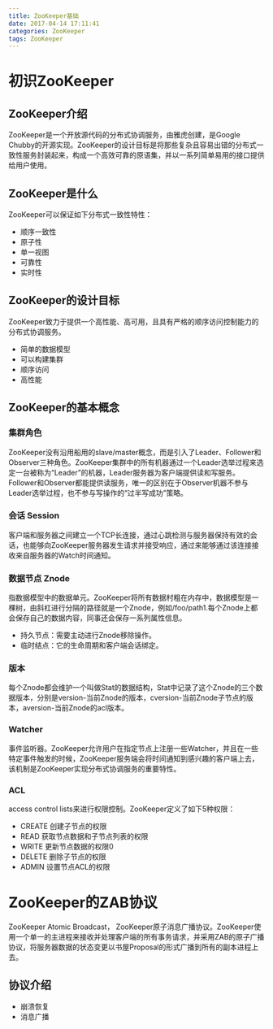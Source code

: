 ```yaml
---
title: ZooKeeper基础
date: 2017-04-14 17:11:41
categories: ZooKeeper
tags: ZooKeeper
---
```


# 初识ZooKeeper
## ZooKeeper介绍
ZooKeeper是一个开放源代码的分布式协调服务，由雅虎创建，是Google Chubby的开源实现。ZooKeeper的设计目标是将那些复杂且容易出错的分布式一致性服务封装起来，构成一个高效可靠的原语集，并以一系列简单易用的接口提供给用户使用。

## ZooKeeper是什么
ZooKeeper可以保证如下分布式一致性特性：
- 顺序一致性
- 原子性
- 单一视图
- 可靠性
- 实时性

## ZooKeeper的设计目标
ZooKeeper致力于提供一个高性能、高可用，且具有严格的顺序访问控制能力的分布式协调服务。
- 简单的数据模型
- 可以构建集群
- 顺序访问
- 高性能

## ZooKeeper的基本概念
### 集群角色
ZooKeeper没有沿用船用的slave/master概念，而是引入了Leader、Follower和Observer三种角色。ZooKeeper集群中的所有机器通过一个Leader选举过程来选定一台被称为“Leader”的机器，Leader服务器为客户端提供读和写服务。Follower和Observer都能提供读服务，唯一的区别在于Observer机器不参与Leader选举过程，也不参与写操作的“过半写成功”策略。

### 会话 Session
客户端和服务器之间建立一个TCP长连接，通过心跳检测与服务器保持有效的会话，也能够向ZooKeeper服务器发生请求并接受响应，通过来能够通过该连接接收来自服务器的Watch时间通知。

### 数据节点 Znode
指数据模型中的数据单元。ZooKeeper将所有数据村粗在内存中，数据模型是一棵树，由斜杠进行分隔的路径就是一个Znode，例如/foo/path1.每个Znode上都会保存自己的数据内容，同事还会保存一系列属性信息。

- 持久节点：需要主动进行Znode移除操作。
- 临时结点：它的生命周期和客户端会话绑定。

### 版本
每个Znode都会维护一个叫做Stat的数据结构，Stat中记录了这个Znode的三个数据版本，分别是version-当前Znode的版本，cversion-当前Znode子节点的版本，aversion-当前Znode的acl版本。

### Watcher
事件监听器。ZooKeeper允许用户在指定节点上注册一些Watcher，并且在一些特定事件触发的时候，ZooKeeper服务端会将时间通知到感兴趣的客户端上去，该机制是ZooKeeper实现分布式协调服务的重要特性。

### ACL
access control lists来进行权限控制。ZooKeeper定义了如下5种权限：
- CREATE 创建子节点的权限
- READ 获取节点数据和子节点列表的权限
- WRITE 更新节点数据的权限0
- DELETE 删除子节点的权限
- ADMIN 设置节点ACL的权限

# ZooKeeper的ZAB协议
ZooKeeper Atomic Broadcast， ZooKeeper原子消息广播协议。ZooKeeper使用一个单一的主进程来接收并处理客户端的所有事务请求，并采用ZAB的原子广播协议，将服务器数据的状态变更以书屋Proposal的形式广播到所有的副本进程上去。

## 协议介绍
- 崩溃恢复
- 消息广播
